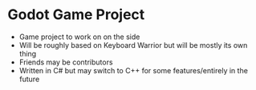 # Godot Game Project

- Game project to work on on the side
- Will be roughly based on Keyboard Warrior but will be mostly its own thing
- Friends may be contributors
- Written in C# but may switch to C++ for some features/entirely in the future
